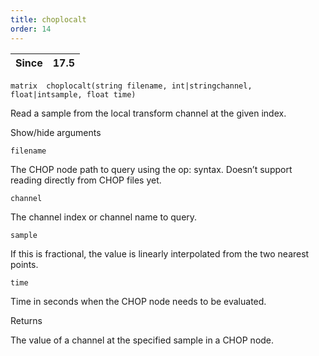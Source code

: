 ```yaml
---
title: choplocalt
order: 14
---
```

| Since | 17.5 |
| --- | --- |

`matrix  choplocalt(string filename, int|stringchannel, float|intsample, float time)`

Read a sample from the local transform channel at the given index.

Show/hide arguments

`filename`

The CHOP node path to query using the op: syntax.
Doesn’t support reading directly from CHOP files yet.

`channel`

The channel index or channel name to query.

`sample`

If this is fractional, the value is linearly interpolated from the
two nearest points.

`time`

Time in seconds when the CHOP node needs to be evaluated.

Returns

The value of a channel at the specified sample in a CHOP node.
